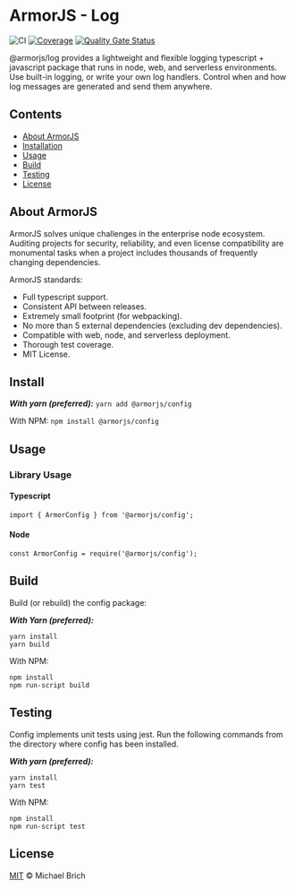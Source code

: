 # ArmorJS - Log

![CI](https://github.com/armorjs/log/workflows/CI/badge.svg?branch=master) [![Coverage](https://sonarcloud.io/api/project_badges/measure?project=armorjs_log&metric=coverage)](https://sonarcloud.io/dashboard?id=armorjs_log) [![Quality Gate Status](https://sonarcloud.io/api/project_badges/measure?project=armorjs_log&metric=alert_status)](https://sonarcloud.io/dashboard?id=armorjs_log)

@armorjs/log provides a lightweight and flexible logging typescript + javascript package that runs in node, web, and serverless environments. Use built-in logging, or write your own log handlers. Control when and how log messages are generated and send them anywhere.


## Contents
- [About ArmorJS](#about-armorjs)
- [Installation](#Installation)
- [Usage](#usage)
- [Build](#build)
- [Testing](#testing)
- [License](#license)

## About ArmorJS
ArmorJS solves unique challenges in the enterprise node ecosystem. Auditing projects for security, reliability, and even license compatibility are monumental tasks when a project includes thousands of frequently changing dependencies.

ArmorJS standards:
* Full typescript support.
* Consistent API between releases.
* Extremely small footprint (for webpacking).
* No more than 5 external dependencies (excluding dev dependencies).
* Compatible with web, node, and serverless deployment.
* Thorough test coverage.
* MIT License.

## Install

***With yarn (preferred):***
```yarn add @armorjs/config```

With NPM:
```npm install @armorjs/config```

## Usage

### Library Usage

#### Typescript
```
import { ArmorConfig } from '@armorjs/config';
```

#### Node 
```
const ArmorConfig = require('@armorjs/config');
```

## Build
Build (or rebuild) the config package:

***With Yarn (preferred):***
```
yarn install
yarn build
```

With NPM:
```
npm install
npm run-script build
```

## Testing

Config implements unit tests using jest. Run the following commands from the directory where config has been installed.

***With yarn (preferred):***
```
yarn install
yarn test
```

With NPM:
```
npm install
npm run-script test
```

## License
[MIT](LICENSE) &copy; Michael Brich